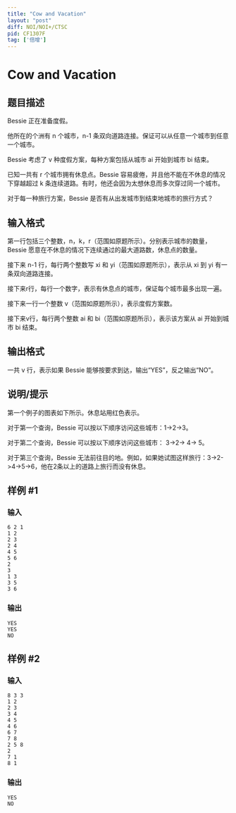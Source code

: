 ```yaml
---
title: "Cow and Vacation"
layout: "post"
diff: NOI/NOI+/CTSC
pid: CF1307F
tag: ['倍增']
---
```


# Cow and Vacation

## 题目描述

Bessie 正在准备度假。

他所在的个洲有 n 个城市，n-1 条双向道路连接。保证可以从任意一个城市到任意一个城市。

Bessie 考虑了 v 种度假方案，每种方案包括从城市 ai 开始到城市 bi 结束。

已知一共有 r 个城市拥有休息点。Bessie 容易疲倦，并且他不能在不休息的情况下穿越超过 k 条连续道路。有时，他还会因为太想休息而多次穿过同一个城市。

对于每一种旅行方案，Bessie 是否有从出发城市到结束地城市的旅行方式？

## 输入格式

第一行包括三个整数，n，k，r（范围如原题所示）。分别表示城市的数量，Bessie 愿意在不休息的情况下连续通过的最大道路数，休息点的数量。

接下来 n-1 行，每行两个整数写 xi 和 yi（范围如原题所示），表示从 xi 到 yi 有一条双向道路连接。

接下来r行，每行一个数字，表示有休息点的城市，保证每个城市最多出现一遍。

接下来一行一个整数 v（范围如原题所示），表示度假方案数。

接下来v行，每行两个整数 ai 和 bi（范围如原题所示），表示该方案从 ai 开始到城市 bi 结束。

## 输出格式

一共 v 行，表示如果 Bessie 能够按要求到达，输出“YES”，反之输出“NO”。

## 说明/提示

第一个例子的图表如下所示。休息站用红色表示。

对于第一个查询，Bessie 可以按以下顺序访问这些城市：1->2->3。

对于第二个查询，Bessie 可以按以下顺序访问这些城市： 3->2-> 4-> 5。

对于第三个查询，Bessie 无法前往目的地。例如，如果她试图这样旅行：3->2->4->5->6，他在2条以上的道路上旅行而没有休息。

## 样例 #1

### 输入

```
6 2 1
1 2
2 3
2 4
4 5
5 6
2
3
1 3
3 5
3 6
```

### 输出

```
YES
YES
NO
```

## 样例 #2

### 输入

```
8 3 3
1 2
2 3
3 4
4 5
4 6
6 7
7 8
2 5 8
2
7 1
8 1
```

### 输出

```
YES
NO
```

